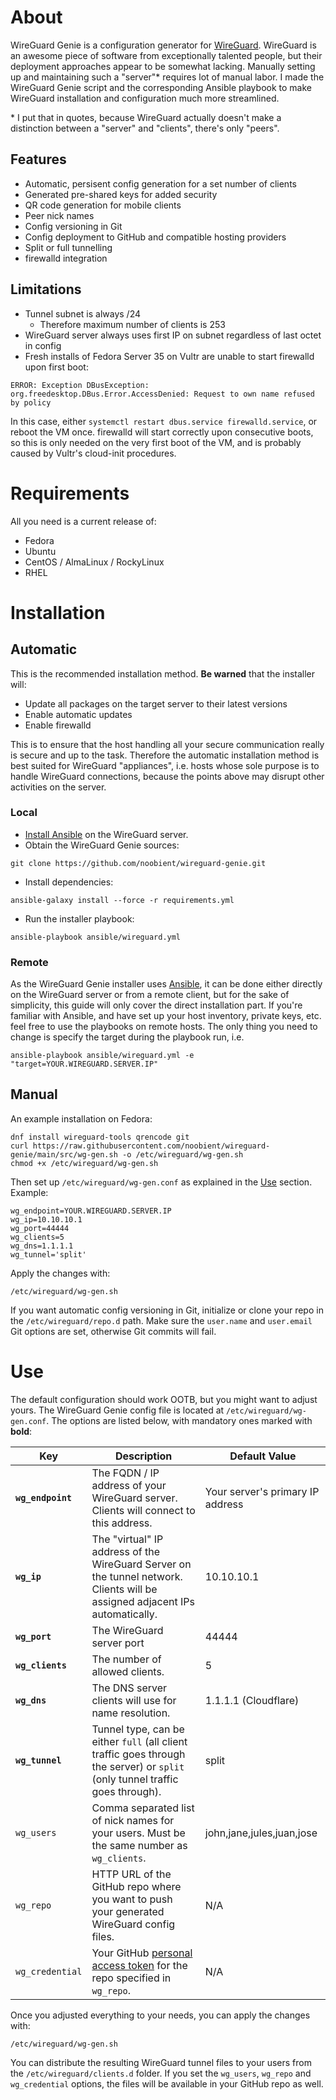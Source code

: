 # About

WireGuard Genie is a configuration generator for [WireGuard](https://www.wireguard.com/). WireGuard is an awesome piece of software from exceptionally talented people, but their deployment approaches appear to be somewhat lacking. Manually setting up and maintaining such a "server"\* requires lot of manual labor. I made the WireGuard Genie script and the corresponding Ansible playbook to make WireGuard installation and configuration much more streamlined.

\* I put that in quotes, because WireGuard actually doesn't make a distinction between a "server" and "clients", there's only "peers".

## Features

- Automatic, persisent config generation for a set number of clients
- Generated pre-shared keys for added security
- QR code generation for mobile clients
- Peer nick names
- Config versioning in Git
- Config deployment to GitHub and compatible hosting providers
- Split or full tunnelling
- firewalld integration

## Limitations

- Tunnel subnet is always /24
  - Therefore maximum number of clients is 253
- WireGuard server always uses first IP on subnet regardless of last octet in config
- Fresh installs of Fedora Server 35 on Vultr are unable to start firewalld upon first boot:

```
ERROR: Exception DBusException: org.freedesktop.DBus.Error.AccessDenied: Request to own name refused by policy
```

In this case, either `systemctl restart dbus.service firewalld.service`, or reboot the VM once. firewalld will start correctly upon consecutive boots, so this is only needed on the very first boot of the VM, and is probably caused by Vultr's cloud-init procedures.

# Requirements

All you need is a current release of:

- Fedora
- Ubuntu
- CentOS / AlmaLinux / RockyLinux
- RHEL

# Installation

## Automatic

This is the recommended installation method. **Be warned** that the installer will:

- Update all packages on the target server to their latest versions
- Enable automatic updates
- Enable firewalld

This is to ensure that the host handling all your secure communication really is secure and up to the task. Therefore the automatic installation method is best suited for WireGuard "appliances", i.e. hosts whose sole purpose is to handle WireGuard connections, because the points above may disrupt other activities on the server.

### Local

- [Install Ansible](https://docs.ansible.com/ansible/latest/installation_guide/intro_installation.html#installing-ansible-on-specific-operating-systems) on the WireGuard server.
- Obtain the WireGuard Genie sources:
```
git clone https://github.com/noobient/wireguard-genie.git
```
- Install dependencies:
```
ansible-galaxy install --force -r requirements.yml
```
- Run the installer playbook:
```
ansible-playbook ansible/wireguard.yml
```

### Remote

As the WireGuard Genie installer uses [Ansible](https://www.ansible.com/), it can be done either directly on the WireGuard server or from a remote client, but for the sake of simplicity, this guide will only cover the direct installation part. If you're familiar with Ansible, and have set up your host inventory, private keys, etc. feel free to use the playbooks on remote hosts. The only thing you need to change is specify the target during the playbook run, i.e.

```
ansible-playbook ansible/wireguard.yml -e "target=YOUR.WIREGUARD.SERVER.IP"
```

## Manual

An example installation on Fedora:

```
dnf install wireguard-tools qrencode git
curl https://raw.githubusercontent.com/noobient/wireguard-genie/main/src/wg-gen.sh -o /etc/wireguard/wg-gen.sh
chmod +x /etc/wireguard/wg-gen.sh
```

Then set up `/etc/wireguard/wg-gen.conf` as explained in the [Use](#Use) section. Example:

```
wg_endpoint=YOUR.WIREGUARD.SERVER.IP
wg_ip=10.10.10.1
wg_port=44444
wg_clients=5
wg_dns=1.1.1.1
wg_tunnel='split'
```

Apply the changes with:

```
/etc/wireguard/wg-gen.sh
```

If you want automatic config versioning in Git, initialize or clone your repo in the `/etc/wireguard/repo.d` path. Make sure the `user.name` and `user.email` Git options are set, otherwise Git commits will fail. 

# Use

The default configuration should work OOTB, but you might want to adjust yours. The WireGuard Genie config file is located at `/etc/wireguard/wg-gen.conf`. The options are listed below, with mandatory ones marked with **bold**:

| Key | Description | Default Value |
|---|---|---|
| **`wg_endpoint`** | The FQDN / IP address of your WireGuard server. Clients will connect to this address. | Your server's primary IP address |
| **`wg_ip`** | The "virtual" IP address of the WireGuard Server on the tunnel network. Clients will be assigned adjacent IPs automatically. | 10.10.10.1 |
| **`wg_port`** | The WireGuard server port | 44444 |
| **`wg_clients`** | The number of allowed clients. | 5 |
| **`wg_dns`** | The DNS server clients will use for name resolution. | 1.1.1.1 (Cloudflare) |
| **`wg_tunnel`** | Tunnel type, can be either `full` (all client traffic goes through the server) or `split` (only tunnel traffic goes through). | split |
| `wg_users` | Comma separated list of nick names for your users. Must be the same number as `wg_clients`. | john,jane,jules,juan,jose |
| `wg_repo` | HTTP URL of the GitHub repo where you want to push your generated WireGuard config files. | N/A |
| `wg_credential` | Your GitHub [personal access token](https://docs.github.com/en/authentication/keeping-your-account-and-data-secure/creating-a-personal-access-token) for the repo specified in `wg_repo`. | N/A |

Once you adjusted everything to your needs, you can apply the changes with:

```
/etc/wireguard/wg-gen.sh
```

You can distribute the resulting WireGuard tunnel files to your users from the `/etc/wireguard/clients.d` folder. If you set the `wg_users`, `wg_repo` and `wg_credential` options, the files will be available in your GitHub repo as well.
